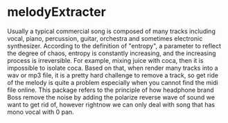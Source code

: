 # melodyExtracter

  Usually a typical commercial song is composed of many tracks including vocal,
  piano, percussion, guitar, orchestra and sometimes electronic synthesizer. According 
  to the definition of "entropy", a parameter to reflect the degree of chaos, entropy 
  is constantly increasing, and the increasing process is irreversible. For example, mixing
  juice with coca, then it is impossible to isolate coca. Based on that, when render many
  tracks into a wav or mp3 file, it is a pretty hard challenge to remove a track, so get 
  ride of the melody is quite a problem especially when you cannot find the midi file online.
  This package refers to the principle of how headphone brand Boss remove the noise by adding
  the polarize reverse wave of sound we want to get rid of, however rightnow we can only deal
  with song that has mono vocal with 0 pan.
